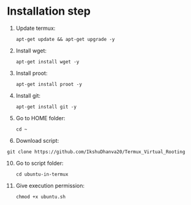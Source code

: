 # Installation step
1. Update termux:

   `apt-get update && apt-get upgrade -y`
3. Install wget:

   `apt-get install wget -y`
5. Install proot:

   `apt-get install proot -y`
6. Install git:

   `apt-get install git -y`
7. Go to HOME folder:

   `cd ~`
9. Download script:

`git clone https://github.com/IkshuDhanva20/Termux_Virtual_Rooting`

10. Go to script folder:

    `cd ubuntu-in-termux`
12. Give execution permission:

    `chmod +x ubuntu.sh`
